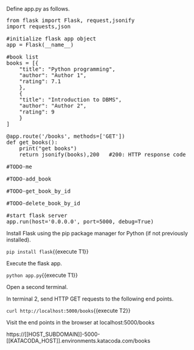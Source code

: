 Define app.py as follows.

<pre class="file" data-filename="app.py" data-target="replace">
from flask import Flask, request,jsonify
import requests,json

#initialize flask app object
app = Flask(__name__)

#book list
books = [{
    "title": "Python programming",
    "author": "Author 1",
    "rating": 7.1
    },
    {
    "title": "Introduction to DBMS",
    "author": "Author 2",
    "rating": 9
    }
]

@app.route('/books', methods=['GET'])
def get_books():
    print("get books")
    return jsonify(books),200 	#200: HTTP response code

#TODO-me
	
#TODO-add_book

#TODO-get_book_by_id

#TODO-delete_book_by_id

#start flask server
app.run(host='0.0.0.0', port=5000, debug=True)
</pre>

Install Flask using the pip package manager for Python (if not previously installed).

`pip install flask`{{execute T1}}

Execute the flask app.

`python app.py`{{execute T1}}

Open a second terminal.

In terminal 2, send HTTP GET requests to the following end points.

`curl http://localhost:5000/books`{{execute T2}}

Visit the end points in the browser at localhost:5000/books 

https://[[HOST_SUBDOMAIN]]-5000-[[KATACODA_HOST]].environments.katacoda.com/books





